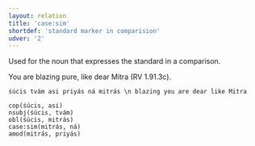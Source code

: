 ```yaml
---
layout: relation
title: 'case:sim'
shortdef: 'standard marker in comparision'
udver: '2'
---
```


Used for the noun that expresses the standard in a comparison.

You are blazing pure, like dear Mitra (RV 1.91.3c).
~~~ sdparse
śúcis tvám asi priyás ná mitrás \n blazing you are dear like Mitra

cop(śúcis, asi)
nsubj(śúcis, tvám)
obl(śúcis, mitrás)
case:sim(mitrás, ná)
amod(mitrás, priyás)
~~~
<!-- Interlanguage links updated Po 11. listopadu 2024, 20:10:32 CET -->
